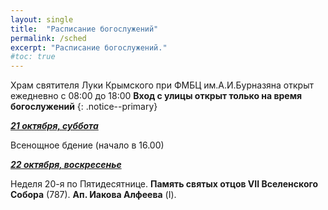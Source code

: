 ```yaml
---
layout: single
title:  "Расписание богослужений"
permalink: /sched
excerpt: "Расписание богослужений."
#toc: true
---
```


Храм святителя Луки Крымского при ФМБЦ им.А.И.Бурназяна открыт ежедневно с 08:00 до 18:00
__Вход с улицы открыт только на время богослужений__
{: .notice--primary}

<!-----
<style type="text/css">
  p {
    color: red;
  }
</style>
-->

<!-----
Вечерня и утреня (начало в 16.00) – в 1 корпусе (с пропуском)
{: .notice--warning}
-->


**_<span style="text-decoration:underline;">21 октября, суббота</span>_**

Всенощное бдение (начало в 16.00)

**_<span style="text-decoration:underline;">22 октября, воскресенье</span>_**

Неделя 20-я по Пятидесятнице. **Память святых отцов VII Вселенского Собора** (787). **Ап. Иакова Алфеева** (I).

